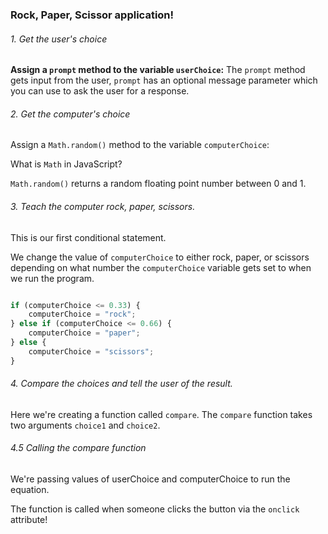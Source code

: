 ### Rock, Paper, Scissor application!

###### 1. Get the user's choice

**Assign a `prompt` method to the variable `userChoice`:**
The ```prompt``` method gets input from the user, ```prompt``` has an optional message parameter which you can use to ask the user for a response.

###### 2. Get the computer's choice

Assign a `Math.random()` method to the variable `computerChoice`:

What is `Math` in JavaScript?

```Math.random()``` returns a random floating point number between 0 and 1.

###### 3. Teach the computer rock, paper, scissors.

This is our first conditional statement. 

We change the value of ```computerChoice```
to either rock, paper, or scissors depending on what number the ```computerChoice```
variable gets set to when we run the program. 

```javascript

if (computerChoice <= 0.33) {
    computerChoice = "rock";
} else if (computerChoice <= 0.66) {
    computerChoice = "paper";
} else {
    computerChoice = "scissors";
}
```

###### 4. Compare the choices and tell the user of the result.
Here we're creating a function called ```compare```. The ```compare``` function takes two
arguments ```choice1``` and ```choice2```.

###### 4.5 Calling the compare function
We're passing values of userChoice and computerChoice to run the equation. 

The function is called when someone clicks the button via the ```onclick``` attribute!
